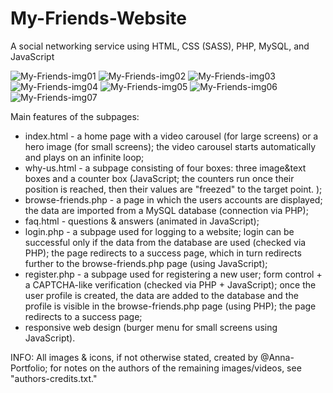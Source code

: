 # My-Friends-Website
A social networking service using HTML, CSS (SASS), PHP, MySQL, and JavaScript

![My-Friends-img01](https://user-images.githubusercontent.com/75646880/112048703-f93a7580-8b4e-11eb-92c5-7096388c2046.png)
![My-Friends-img02](https://user-images.githubusercontent.com/75646880/112048790-1111f980-8b4f-11eb-9f76-a93385482cca.png)
![My-Friends-img03](https://user-images.githubusercontent.com/75646880/112048847-1ff8ac00-8b4f-11eb-8a6b-5a9568f667ce.png)
![My-Friends-img04](https://user-images.githubusercontent.com/75646880/112048852-20914280-8b4f-11eb-9c17-3c603f1360ed.png)
![My-Friends-img05](https://user-images.githubusercontent.com/75646880/112048860-225b0600-8b4f-11eb-80be-4122f73d12a5.png)
![My-Friends-img06](https://user-images.githubusercontent.com/75646880/112048863-22f39c80-8b4f-11eb-953f-5d682417be1c.png)
![My-Friends-img07](https://user-images.githubusercontent.com/75646880/112048866-238c3300-8b4f-11eb-85e1-021624081cf7.png)

Main features of the subpages:
- index.html - a home page with a video carousel (for large screens) or a hero image (for small screens); the video carousel starts automatically and plays on an infinite loop;
- why-us.html - a subpage consisting of four boxes: three image&text boxes and a counter box (JavaScript; the counters run once their position is reached, then their values are "freezed" to the target point.
);
- browse-friends.php - a page in which the users accounts are displayed; the data are imported from a MySQL database (connection via PHP);
- faq.html - questions & answers (animated in JavaScript);
- login.php - a subpage used for logging to a website; login can be successful only if the data from the database are used (checked via PHP); the page redirects to a success page, which in turn redirects further to the browse-friends.php page (using JavaScript);
- register.php - a subpage used for registering a new user; form control + a CAPTCHA-like verification (checked via PHP + JavaScript); once the user profile is created, the data are added to the database and the profile is visible in the browse-friends.php page (using PHP); the page redirects to a success page;
- responsive web design (burger menu for small screens using JavaScript).


INFO: All images & icons, if not otherwise stated, created by @Anna-Portfolio; for notes on the authors of the remaining images/videos, see "authors-credits.txt."
